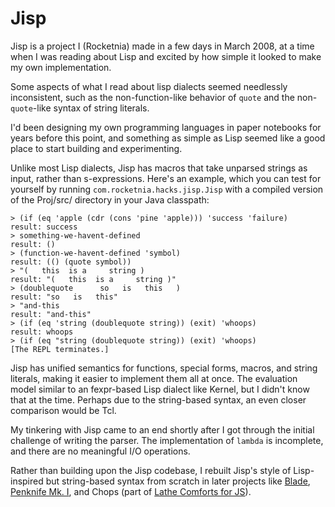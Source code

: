 # Jisp

Jisp is a project I (Rocketnia) made in a few days in March 2008, at a time when I was reading about Lisp and excited by how simple it looked to make my own implementation.

Some aspects of what I read about lisp dialects seemed needlessly inconsistent, such as the non-function-like behavior of `quote` and the non-`quote`-like syntax of string literals.

I'd been designing my own programming languages in paper notebooks for years before this point, and something as simple as Lisp seemed like a good place to start building and experimenting.

Unlike most Lisp dialects, Jisp has macros that take unparsed strings as input, rather than s-expressions. Here's an example, which you can test for yourself by running `com.rocketnia.hacks.jisp.Jisp` with a compiled version of the Proj/src/ directory in your Java classpath:

```
> (if (eq 'apple (cdr (cons 'pine 'apple))) 'success 'failure)
result: success
> something-we-havent-defined
result: ()
> (function-we-havent-defined 'symbol)
result: (() (quote symbol))
> "(   this  is a     string )
result: "(   this  is a     string )"
> (doublequote      so   is   this   )
result: "so   is   this"
> "and-this
result: "and-this"
> (if (eq 'string (doublequote string)) (exit) 'whoops)
result: whoops
> (if (eq "string (doublequote string)) (exit) 'whoops)
[The REPL terminates.]
```

Jisp has unified semantics for functions, special forms, macros, and string literals, making it easier to implement them all at once. The evaluation model similar to an fexpr-based Lisp dialect like Kernel, but I didn't know that at the time. Perhaps due to the string-based syntax, an even closer comparison would be Tcl.

My tinkering with Jisp came to an end shortly after I got through the initial challenge of writing the parser. The implementation of `lambda` is incomplete, and there are no meaningful I/O operations.

Rather than building upon the Jisp codebase, I rebuilt Jisp's style of Lisp-inspired but string-based syntax from scratch in later projects like [Blade](https://github.com/rocketnia/blade), [Penknife Mk. I](https://github.com/rocketnia/penknife), and Chops (part of [Lathe Comforts for JS](https://github.com/lathe/lathe-comforts-for-js)).
